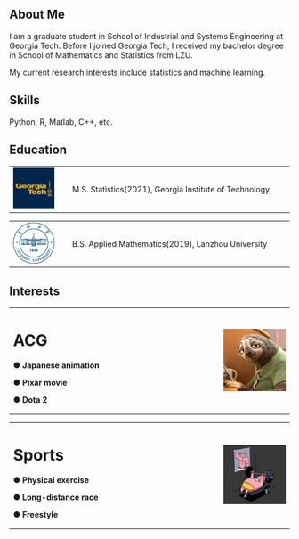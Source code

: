 ## About Me

I am a graduate student in School of Industrial and Systems Engineering at Georgia Tech. Before I joined Georgia Tech, I received my bachelor degree in School of Mathematics and Statistics from LZU. 

My current research interests include statistics and machine learning. 

## Skills

Python, R, Matlab, C++, etc.


## Education
<table border="0">
  <tr>
    <td width="20%">
      <img src="/GT logo.jpg" width="80%">
    </td>
    <td width="75%">
      M.S. Statistics(2021), Georgia Institute of Technology
    </td>
  </tr>
</table>

<table border="0">
  <tr>
    <td width="20%">
      <img src="/lzu.jpg" width="80%">
    </td>
    <td width="75%">
      B.S. Applied Mathematics(2019), Lanzhou University
    </td>
  </tr>
</table>


## Interests

<table border="0">
  <tr>
    <td width="75%">
      <h1>ACG</h1>
      <p><b>● Japanese animation</b></p>
      <p><b>● Pixar movie</b></p>
      <p><b>● Dota 2</b></p>
    </td>
    <td width="25%">
      <img src="/sloth.JPG" width="100%">      
    </td>
  </tr>
</table>

<table border="0">
  <tr>
    <td width="75%">
      <h1>Sports</h1>
      <p><b>● Physical exercise</b></p>
      <p><b>● Long-distance race</b></p>
      <p><b>● Freestyle</b></p>
    </td>
    <td width="25%">
      <img src="/exercise.PNG" width="100%">      
    </td>
  </tr>
</table>
